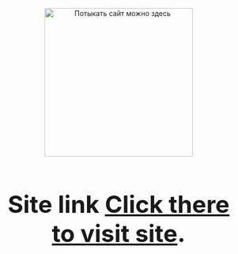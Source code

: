 
<div align="center">
  <a href="https://sisika-travel.netlify.app/">
    <img src="https://github.com/sisika0/Travel/assets/145484809/4e776c66-a293-4e37-8681-e1d09bf9213b" alt="Потыкать сайт можно здесь" width="300" height="300"/>
  </a>
 <h1 style="font-size: 48px;">Site link <a href="https://sisika0.netlify.app/">Click there to visit site</a>.</h1>
</div>
